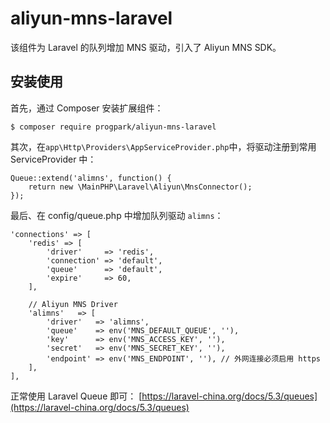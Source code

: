 # aliyun-mns-laravel
该组件为 Laravel 的队列增加 MNS 驱动，引入了 Aliyun MNS SDK。

## 安装使用
首先，通过 Composer 安装扩展组件：
```
$ composer require progpark/aliyun-mns-laravel
```
其次，在`app\Http\Providers\AppServiceProvider.php`中，将驱动注册到常用 ServiceProvider 中：
```
Queue::extend('alimns', function() {
    return new \MainPHP\Laravel\Aliyun\MnsConnector();
});
```
最后、在 config/queue.php 中增加队列驱动 `alimns`：
```
'connections' => [
    'redis' => [
        'driver'     => 'redis',
        'connection' => 'default',
        'queue'      => 'default',
        'expire'     => 60,
    ],

    // Aliyun MNS Driver
    'alimns'   => [
        'driver'   => 'alimns',
        'queue'    => env('MNS_DEFAULT_QUEUE', ''),
        'key'      => env('MNS_ACCESS_KEY', ''),
        'secret'   => env('MNS_SECRET_KEY', ''),
        'endpoint' => env('MNS_ENDPOINT', ''), // 外网连接必须启用 https
    ],
],
```
正常使用 Laravel Queue 即可：
[https://laravel-china.org/docs/5.3/queues](https://laravel-china.org/docs/5.3/queues)
